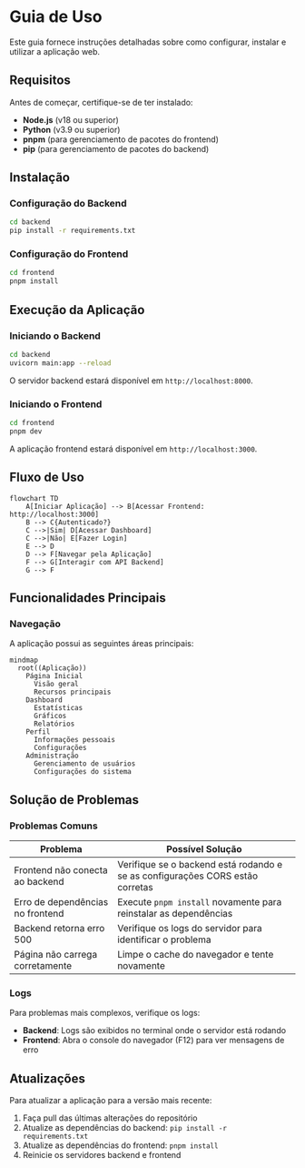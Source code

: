 # Guia de Uso

Este guia fornece instruções detalhadas sobre como configurar, instalar e utilizar a aplicação web.

## Requisitos

Antes de começar, certifique-se de ter instalado:

- **Node.js** (v18 ou superior)
- **Python** (v3.9 ou superior)
- **pnpm** (para gerenciamento de pacotes do frontend)
- **pip** (para gerenciamento de pacotes do backend)

## Instalação

### Configuração do Backend

```bash
cd backend
pip install -r requirements.txt
```

### Configuração do Frontend

```bash
cd frontend
pnpm install
```

## Execução da Aplicação

### Iniciando o Backend

```bash
cd backend
uvicorn main:app --reload
```

O servidor backend estará disponível em `http://localhost:8000`.

### Iniciando o Frontend

```bash
cd frontend
pnpm dev
```

A aplicação frontend estará disponível em `http://localhost:3000`.

## Fluxo de Uso

```mermaid
flowchart TD
    A[Iniciar Aplicação] --> B[Acessar Frontend: http://localhost:3000]
    B --> C{Autenticado?}
    C -->|Sim| D[Acessar Dashboard]
    C -->|Não| E[Fazer Login]
    E --> D
    D --> F[Navegar pela Aplicação]
    F --> G[Interagir com API Backend]
    G --> F
```

## Funcionalidades Principais

### Navegação

A aplicação possui as seguintes áreas principais:

```mermaid
mindmap
  root((Aplicação))
    Página Inicial
      Visão geral
      Recursos principais
    Dashboard
      Estatísticas
      Gráficos
      Relatórios
    Perfil
      Informações pessoais
      Configurações
    Administração
      Gerenciamento de usuários
      Configurações do sistema
```

## Solução de Problemas

### Problemas Comuns

| Problema                         | Possível Solução                                                              |
| -------------------------------- | ----------------------------------------------------------------------------- |
| Frontend não conecta ao backend  | Verifique se o backend está rodando e se as configurações CORS estão corretas |
| Erro de dependências no frontend | Execute `pnpm install` novamente para reinstalar as dependências              |
| Backend retorna erro 500         | Verifique os logs do servidor para identificar o problema                     |
| Página não carrega corretamente  | Limpe o cache do navegador e tente novamente                                  |

### Logs

Para problemas mais complexos, verifique os logs:

- **Backend**: Logs são exibidos no terminal onde o servidor está rodando
- **Frontend**: Abra o console do navegador (F12) para ver mensagens de erro

## Atualizações

Para atualizar a aplicação para a versão mais recente:

1. Faça pull das últimas alterações do repositório
2. Atualize as dependências do backend: `pip install -r requirements.txt`
3. Atualize as dependências do frontend: `pnpm install`
4. Reinicie os servidores backend e frontend
